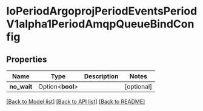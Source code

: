 # IoPeriodArgoprojPeriodEventsPeriodV1alpha1PeriodAmqpQueueBindConfig

## Properties

Name | Type | Description | Notes
------------ | ------------- | ------------- | -------------
**no_wait** | Option<**bool**> |  | [optional]

[[Back to Model list]](../README.md#documentation-for-models) [[Back to API list]](../README.md#documentation-for-api-endpoints) [[Back to README]](../README.md)


